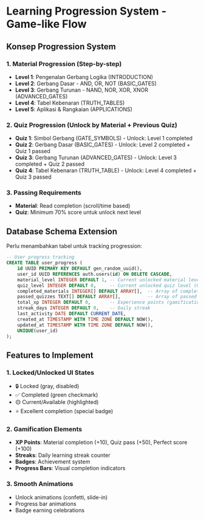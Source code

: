 # Learning Progression System - Game-like Flow

## Konsep Progression System

### 1. Material Progression (Step-by-step)
- **Level 1**: Pengenalan Gerbang Logika (INTRODUCTION)
- **Level 2**: Gerbang Dasar - AND, OR, NOT (BASIC_GATES)  
- **Level 3**: Gerbang Turunan - NAND, NOR, XOR, XNOR (ADVANCED_GATES)
- **Level 4**: Tabel Kebenaran (TRUTH_TABLES)
- **Level 5**: Aplikasi & Rangkaian (APPLICATIONS)

### 2. Quiz Progression (Unlock by Material + Previous Quiz)
- **Quiz 1**: Simbol Gerbang (GATE_SYMBOLS) - Unlock: Level 1 completed
- **Quiz 2**: Gerbang Dasar (BASIC_GATES) - Unlock: Level 2 completed + Quiz 1 passed
- **Quiz 3**: Gerbang Turunan (ADVANCED_GATES) - Unlock: Level 3 completed + Quiz 2 passed  
- **Quiz 4**: Tabel Kebenaran (TRUTH_TABLE) - Unlock: Level 4 completed + Quiz 3 passed

### 3. Passing Requirements
- **Material**: Read completion (scroll/time based)
- **Quiz**: Minimum 70% score untuk unlock next level

## Database Schema Extension

Perlu menambahkan tabel untuk tracking progression:

```sql
-- User progress tracking
CREATE TABLE user_progress (
    id UUID PRIMARY KEY DEFAULT gen_random_uuid(),
    user_id UUID REFERENCES auth.users(id) ON DELETE CASCADE,
    material_level INTEGER DEFAULT 1, -- Current unlocked material level
    quiz_level INTEGER DEFAULT 0,     -- Current unlocked quiz level (0 = none unlocked)
    completed_materials INTEGER[] DEFAULT ARRAY[],  -- Array of completed material IDs
    passed_quizzes TEXT[] DEFAULT ARRAY[],          -- Array of passed quiz codes
    total_xp INTEGER DEFAULT 0,       -- Experience points (gamification)
    streak_days INTEGER DEFAULT 0,    -- Daily streak
    last_activity DATE DEFAULT CURRENT_DATE,
    created_at TIMESTAMP WITH TIME ZONE DEFAULT NOW(),
    updated_at TIMESTAMP WITH TIME ZONE DEFAULT NOW(),
    UNIQUE(user_id)
);
```

## Features to Implement

### 1. Locked/Unlocked UI States
- 🔒 Locked (gray, disabled)
- ✅ Completed (green checkmark)
- 🟡 Current/Available (highlighted)
- ⭐ Excellent completion (special badge)

### 2. Gamification Elements
- **XP Points**: Material completion (+10), Quiz pass (+50), Perfect score (+100)
- **Streaks**: Daily learning streak counter
- **Badges**: Achievement system
- **Progress Bars**: Visual completion indicators

### 3. Smooth Animations
- Unlock animations (confetti, slide-in)
- Progress bar animations
- Badge earning celebrations
